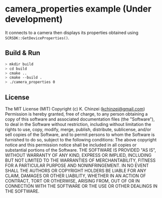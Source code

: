 # camera_properties example (Under development)

It connects to a camera then displays its properties obtained using `SCRSDK::GetDeviceProperties()`.

## Build & Run

```bash
> mkdir build
> cd build
> cmake ..
> cmake --build .
> ./camera_properties 0
```

## License

The MIT License (MIT) Copyright (c) K. Chinzei (kchinzei@gmail.com)  
Permission is hereby granted, free of charge, to any person obtaining a copy of this software and associated documentation files (the "Software"), to deal in the Software without restriction, including without limitation the rights to use, copy, modify, merge, publish, distribute, sublicense, and/or sell copies of the Software, and to permit persons to whom the Software is furnished to do so, subject to the following conditions: The above copyright notice and this permission notice shall be included in all copies or substantial portions of the Software. THE SOFTWARE IS PROVIDED "AS IS", WITHOUT WARRANTY OF ANY KIND, EXPRESS OR IMPLIED, INCLUDING BUT NOT LIMITED TO THE WARRANTIES OF MERCHANTABILITY, FITNESS FOR A PARTICULAR PURPOSE AND NONINFRINGEMENT. IN NO EVENT SHALL THE AUTHORS OR COPYRIGHT HOLDERS BE LIABLE FOR ANY CLAIM, DAMAGES OR OTHER LIABILITY, WHETHER IN AN ACTION OF CONTRACT, TORT OR OTHERWISE, ARISING FROM, OUT OF OR IN CONNECTION WITH THE SOFTWARE OR THE USE OR OTHER DEALINGS IN THE SOFTWARE.
